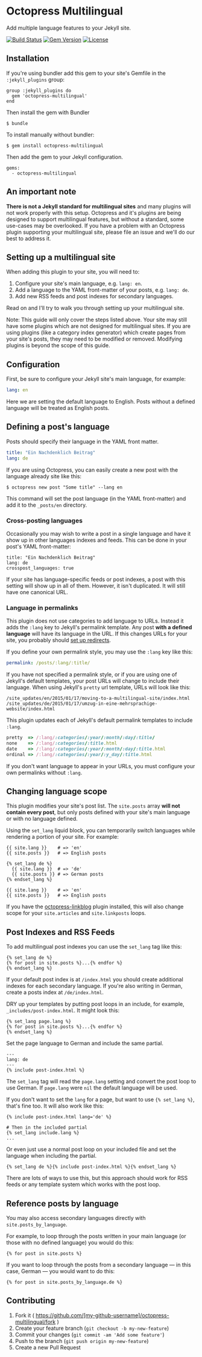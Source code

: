 # Octopress Multilingual

Add multiple language features to your Jekyll site.

[![Build Status](http://img.shields.io/travis/octopress/multilingual.svg)](https://travis-ci.org/octopress/multilingual)
[![Gem Version](http://img.shields.io/gem/v/octopress-multilingual.svg)](https://rubygems.org/gems/octopress-multilingual)
[![License](http://img.shields.io/:license-mit-blue.svg)](http://octopress.mit-license.org)

## Installation

If you're using bundler add this gem to your site's Gemfile in the `:jekyll_plugins` group:

    group :jekyll_plugins do
      gem 'octopress-multilingual'
    end

Then install the gem with Bundler

    $ bundle

To install manually without bundler:

    $ gem install octopress-multilingual

Then add the gem to your Jekyll configuration.

    gems:
      - octopress-multilingual


## An important note

**There is not a Jekyll standard for multilingual sites** and many plugins will not work properly with this setup. Octopress and it's
plugins are being designed to support multilingual features, but without a standard, some use-cases may be overlooked. If you have a
problem with an Octopress plugin supporting your multilingual site, please file an issue and we'll do our best to address it.

## Setting up a multilingual site

When adding this plugin to your site, you will need to:

1. Configure your site's main language, e.g. `lang: en`.
2. Add a language to the YAML front-matter of your posts, e.g. `lang: de`.
3. Add new RSS feeds and post indexes for secondary languages.

Read on and I'll try to walk you through setting up your multilingual site. 

Note: This guide will only cover the steps listed above. Your site may still have some plugins which are not designed for multilingual sites. If you are using plugins (like a category index generator) which create pages from your site's posts, they may need to be modified or removed. Modifying plugins is beyond the scope of this guide.

## Configuration

First, be sure to configure your Jekyll site's main language, for example:

```yaml
lang: en
```

Here we are setting the default language to English. Posts without a defined language will be treated as English posts.

## Defining a post's language

Posts should specify their language in the YAML front matter. 

```yaml
title: "Ein Nachdenklich Beitrag"
lang: de
```

If you are using Octopress, you can easily create a new post with the language already site like this:

```
$ octopress new post "Some title" --lang en
```

This command will set the post language (in the YAML front-matter) and add it to the `_posts/en` directory.

### Cross-posting languages

Occasionally you may wish to write a post in a single language and have it show up in other languages indexes and feeds. This can be done in your post's YAML front-matter:

```
title: "Ein Nachdenklich Beitrag"
lang: de
crosspost_languages: true
```

If your site has language-specific feeds or post indexes, a post with this setting will show up in all of them. However, it isn't duplicated. It will still have one canonical URL.

### Language in permalinks

This plugin does not use categories to add language to URLs. Instead it adds the `:lang` key to Jekyll's permalink template.
Any post **with a defined language** will have its language in the URL. If this changes URLs for your site, you probably should [set up redirects](https://github.com/jekyll/jekyll-redirect-from).

If you define your own permalink style, you may use the `:lang` key like this:

```yaml
permalink: /posts/:lang/:title/
```

If you have not specified a permalink style, or if you are using one of Jekyll's default templates, your post URLs will change to include their language.
When using Jekyll's `pretty` url template, URLs will look like this:

```
/site_updates/en/2015/01/17/moving-to-a-multilingual-site/index.html
/site_updates/de/2015/01/17/umzug-in-eine-mehrsprachige-website/index.html
```

This plugin updates each of Jekyll's default permalink templates to include `:lang`.

```ruby
pretty  => /:lang/:categories/:year/:month/:day/:title/
none    => /:lang/:categories/:title.html
date    => /:lang/:categories/:year/:month/:day/:title.html
ordinal => /:lang/:categories/:year/:y_day/:title.html
```

If you don't want language to appear in your URLs, you must configure your own permalinks without `:lang`.

## Changing language scope

This plugin modifies your site's post list. The `site.posts` array **will not contain every post**, but only posts defined with your site's main language or with no language defined.

Using the `set_lang` liquid block, you can temporarily switch languages while rendering a portion of your site. For example:

```
{{ site.lang }}    # => 'en'
{{ site.posts }}   # => English posts 

{% set_lang de %}
  {{ site.lang }}  # => 'de'
  {{ site.posts }} # => German posts 
{% endset_lang %}

{{ site.lang }}    # => 'en'
{{ site.posts }}   # => English posts 
```

If you have the [octopress-linkblog](https://github.com/octopress/linkblog) plugin installed, this will also change scope for your
`site.articles` and `site.linkposts` loops.

## Post Indexes and RSS Feeds

To add multilingual post indexes you can use the `set_lang` tag like this:

```
{% set_lang de %}
{% for post in site.posts %}...{% endfor %}
{% endset_lang %}
```

If your default post index is at `/index.html` you should create additional indexes for each secondary language. If you're also writing in German, create a posts index at `/de/index.html`.

DRY up your templates by putting post loops in an include, for
example, `_includes/post-index.html`. It might look this:

<!-- title:"From _includes/post-index.html" -->
```
{% set_lang page.lang %}
{% for post in site.posts %}...{% endfor %}
{% endset_lang %}
```

Set the page language to German and include the same partial.

<!-- title:"From /de/index.html" -->
```
---
lang: de
---
{% include post-index.html %}
```

The `set_lang` tag will read the `page.lang` setting and
convert the post loop to use German. If `page.lang` were
`nil` the default language will be used.

If you don't want to set the `lang` for a page, but want to
use `{% set_lang %}`, that's fine too. It will also work like
this:

```
{% include post-index.html lang='de' %}

# Then in the included partial
{% set_lang include.lang %}
...
```

Or even just use a normal post loop on your included file and
set the language when including the partial.

```
{% set_lang de %}{% include post-index.html %}{% endset_lang %}
```

There are lots of ways to use this, but this approach should work for RSS feeds or any template system which works with the post loop.

## Reference posts by language

You may also access secondary languages directly with `site.posts_by_language`.

For example, to loop through the posts written in your main language (or those with no defined language) you would do this:

```
{% for post in site.posts %}
```

If you want to loop through the posts from a secondary language — in this case, German — you would want to do this:

```
{% for post in site.posts_by_language.de %}
```

## Contributing

1. Fork it ( https://github.com/[my-github-username]/octopress-multilingual/fork )
2. Create your feature branch (`git checkout -b my-new-feature`)
3. Commit your changes (`git commit -am 'Add some feature'`)
4. Push to the branch (`git push origin my-new-feature`)
5. Create a new Pull Request
